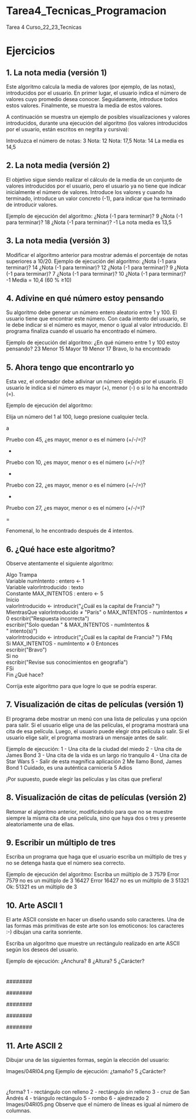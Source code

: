 # Tarea4_Tecnicas_Programacion
Tarea 4 Curso_22_23_Tecnicas


# Ejercicios
## 1. La nota media (versión 1)
Este algoritmo calcula la media de valores (por ejemplo, de las notas), introducidos por el usuario. En primer lugar, el usuario indica el número de valores cuyo promedio desea conocer. Seguidamente, introduce todos estos valores. Finalmente, se muestra la media de estos valores.

A continuación se muestra un ejemplo de posibles visualizaciones y valores introducidos, durante una ejecución del algoritmo (los valores introducidos por el usuario, están escritos en negrita y cursiva):

Introduzca el número de notas:
3
Nota:
12
Nota:
17,5
Nota:
14
La media es 14,5

## 2. La nota media (versión 2)
El objetivo sigue siendo realizar el cálculo de la media de un conjunto de valores introducidos por el usuario, pero el usuario ya no tiene que indicar inicialmente el número de valores. Introduce los valores y cuando ha terminado, introduce un valor concreto (-1), para indicar que ha terminado de introducir valores.

Ejemplo de ejecución del algoritmo:
¿Nota (-1 para terminar)?
9
¿Nota (-1 para terminar)?
18
¿Nota (-1 para terminar)?
-1
La nota media es 13,5

## 3. La nota media (versión 3)
Modificar el algoritmo anterior para mostrar además el porcentaje de notas superiores a 10/20.
Ejemplo de ejecución del algoritmo:
¿Nota (-1 para terminar)?
14
¿Nota (-1 para terminar)?
12
¿Nota (-1 para terminar)?
9
¿Nota (-1 para terminar)?
7
¿Nota (-1 para terminar)?
10
¿Nota (-1 para terminar)?
-1
Media = 10,4 (60 % ≥10)

## 4. Adivine en qué número estoy pensando
Su algoritmo debe generar un número entero aleatorio entre 1 y 100. El usuario tiene que encontrar este número. Con cada intento del usuario, se le debe indicar si el número es mayor, menor o igual al valor introducido. El programa finaliza cuando el usuario ha encontrado el número.

Ejemplo de ejecución del algoritmo:
¿En qué número entre 1 y 100 estoy pensando?
23
Menor
15
Mayor
19
Menor
17
Bravo, lo ha encontrado

## 5. Ahora tengo que encontrarlo yo
Esta vez, el ordenador debe adivinar un número elegido por el usuario. El usuario le indica si el número es mayor (+), menor (-) o si lo ha encontrado (=).

Ejemplo de ejecución del algoritmo:

Elija un número del 1 al 100, luego presione cualquier tecla.

a

Pruebo con 45, ¿es mayor, menor o es el número (+/-/=)?

-

Pruebo con 10, ¿es mayor, menor o es el número (+/-/=)?

+

Pruebo con 22, ¿es mayor, menor o es el número (+/-/=)?

+

Pruebo con 27, ¿es mayor, menor o es el número (+/-/=)?

=

Fenomenal, lo he encontrado después de 4 intentos.

## 6. ¿Qué hace este algoritmo?
Observe atentamente el siguiente algoritmo:

Algo Trampa  
Variable numIntento : entero <- 1  
Variable valorIntroducido : texto  
Constante MAX_INTENTOS : entero <- 5  
Inicio  
   valorIntroducido <- introducir("¿Cuál es la capital de Francia? ")  
   MientrasQue valorIntroducido ≠ "París" o MAX_INTENTOS - numIntentos ≠ 0 
         escribir("Respuesta incorrecta")  
         escribir("Solo quedan " & MAX_INTENTOS - numIntentos &  
" intento(s)")  
         valorIntroducido <- introducir("¿Cuál es la capital de Francia? ") 
   FMq  
   Si MAX_INTENTOS - numIntento ≠ 0 Entonces  
         escribir("Bravo")  
   Si no  
         escribir("Revise sus conocimientos en geografía")  
   FSi  
Fin 
¿Qué hace?

Corrija este algoritmo para que logre lo que se podría esperar.

## 7. Visualización de citas de películas (versión 1)
El programa debe mostrar un menú con una lista de películas y una opción para salir.
Si el usuario elige una de las películas, el programa mostrará una cita de esa película. Luego, el usuario puede elegir otra película o salir.
Si el usuario elige salir, el programa mostrará un mensaje antes de salir.

Ejemplo de ejecución:
1 - Una cita de la ciudad del miedo
2 - Una cita de James Bond
3 - Una cita de la vida es un largo río tranquilo
4 - Una cita de Star Wars
5 - Salir de esta magnífica aplicación
2
Me llamo Bond, James Bond
1
Cuidado, es una auténtica carnicería
5
Adios

¡Por supuesto, puede elegir las películas y las citas que prefiera!

## 8. Visualización de citas de películas (versión 2)
Retomar el algoritmo anterior, modificándolo para que no se muestre siempre la misma cita de una película, sino que haya dos o tres y presente aleatoriamente una de ellas.

## 9. Escribir un múltiplo de tres
Escriba un programa que haga que el usuario escriba un múltiplo de tres y no se detenga hasta que el número sea correcto.

Ejemplo de ejecución del algoritmo:
Escriba un múltiplo de 3
7579
Error 7579 no es un múltiplo de 3
16427
Error 16427 no es un múltiplo de 3
51321
Ok: 51321 es un múltiplo de 3

## 10. Arte ASCII 1
El arte ASCII consiste en hacer un diseño usando solo caracteres. Una de las formas más primitivas de este arte son los emoticonos: los caracteres :-) dibujan una carita sonriente.

Escriba un algoritmo que muestre un rectángulo realizado en arte ASCII según los deseos del usuario.

Ejemplo de ejecución:
¿Anchura?
8
¿Altura?
5
¿Carácter?
#

########

########

########

########

########

## 11. Arte ASCII 2
Dibujar una de las siguientes formas, según la elección del usuario:

Images/04RI04.png
Ejemplo de ejecución:
¿tamaño?
5
¿Carácter?
#
¿forma?
1 - rectángulo con relleno
2 - rectángulo sin relleno
3 - cruz de San Andrés
4 - triángulo rectángulo
5 - rombo
6 - ajedrezado
2
Images/04RI05.png
Observe que el número de líneas es igual al número de columnas.
